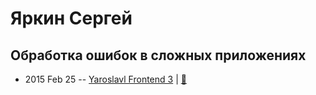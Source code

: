 # Яркин Сергей

## Обработка ошибок в сложных приложениях
- 2015 Feb 25 -- [Yaroslavl Frontend 3](https://youtu.be/FdE8qgkK_BE)  | [:notebook:](https://www.slideshare.net/oelifantiev/ss-45129760)  
